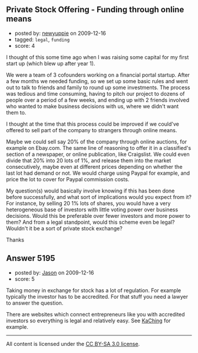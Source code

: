 ## Private Stock Offering - Funding through online means

- posted by: [newyuppie](https://stackexchange.com/users/-1/1961-newyuppie) on 2009-12-16
- tagged: `legal`, `funding`
- score: 4

I thought of this some time ago when I was raising some capital for my first start up (which blew up after year 1).

We were a team of 3 cofounders working on a financial portal startup. After a few months we needed funding, so we set up some basic rules and went out to talk to friends and family to round up some investments. The process was tedious and time consuming, having to pitch our project to dozens of people over a period of a few weeks, and ending up with 2 friends involved who wanted to make business decisions with us, where we didn't want them to.

I thought at the time that this process could be improved if we could've offered to sell part of the company to strangers through online means.

Maybe we could sell say 20% of the company through online auctions, for example on Ebay.com. The same line of reasoning to offer it in a classified's section of a newspaper, or online publication, like Craigslist. We could even divide that 20% into 20 lots of 1%, and release them into the market consecutively, maybe even at different prices depending on whether the last lot had demand or not. We would charge using Paypal for example, and price the lot to cover for Paypal commission costs.

My question(s) would basically involve knowing if this has been done before successfully, and what sort of implications would you expect from it? For instance, by selling 20 1% lots of shares, you would have a very heterogeneous base of investors with little voting power over business decisions. Would this be preferable over fewer investors and more power to them? And from a legal standpoint, would this scheme even be legal? Wouldn't it be a sort of private stock exchange?

Thanks


## Answer 5195

- posted by: [Jason](https://stackexchange.com/users/-1/2-jason) on 2009-12-16
- score: 5

<p>Taking money in exchange for stock has a lot of regulation.  For example typically the investor has to be accredited.  For that stuff you need a lawyer to answer the question.</p>

<p>There are websites which connect entrepreneurs like you with accredited investors so everything is legal and relatively easy.  See <a href="http://www.kaching.com/" rel="nofollow">KaChing</a> for example.</p>




---

All content is licensed under the [CC BY-SA 3.0 license](https://creativecommons.org/licenses/by-sa/3.0/).
